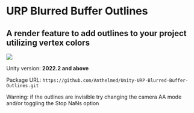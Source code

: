 # URP Blurred Buffer Outlines
## A render feature to add outlines to your project utilizing vertex colors 

![](https://github.com/Anthelmed/Unity-URP-Blurred-Buffer-Outlines/blob/main/Preview.gif)

Unity version: **2022.2 and above**

Package URL: ``` https://github.com/Anthelmed/Unity-URP-Blurred-Buffer-Outlines.git ```

Warning: if the outlines are invisible try changing the camera AA mode and/or toggling the Stop NaNs option
